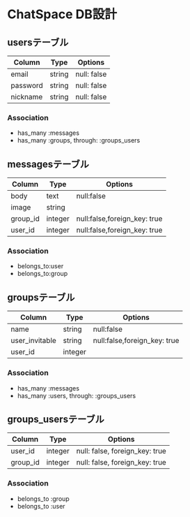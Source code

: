 # ChatSpace DB設計
## usersテーブル
|Column|Type|Options|
|------|----|-------|
|email|string|null: false|
|password|string|null: false|
|nickname|string|null: false|
### Association
- has_many :messages
- has_many :groups, through: :groups_users

## messagesテーブル
|Column|Type|Options|
|------|----|-------|
|body|text|null:false|
|image|string||
|group_id|integer|null:false,foreign_key: true|
|user_id|integer|null:false,foreign_key: true|
### Association
- belongs_to:user
- belongs_to:group

## groupsテーブル
|Column|Type|Options|
|------|----|-------|
|name|string|null:false|
|user_invitable|string|null:false,foreign_key: true|
|user_id|integer||null:false,foreign_key: true|
### Association
- has_many :messages
- has_many :users, through: :groups_users

## groups_usersテーブル

|Column|Type|Options|
|------|----|-------|
|user_id|integer|null: false, foreign_key: true|
|group_id|integer|null: false, foreign_key: true|

### Association
- belongs_to :group
- belongs_to :user
